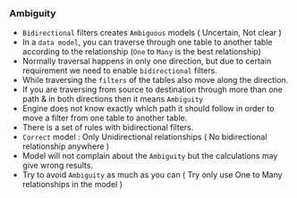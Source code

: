 ### Ambiguity 

- `Bidirectional` filters creates `Ambiguous` models ( Uncertain, Not clear )
- In a `data model`, you can traverse through one table to another table according to the relationship (`One` to `Many` is the best relationship)
- Normally traversal happens in only one direction, but due to certain requirement we need to enable `bidirectional` filters.
- While traversing the `filters` of the tables also move along the direction.
- If you are traversing from source to destination through more than one path & in both directions then it means `Ambiguity`
- Engine does not know exactly which path it should follow in order to move a filter from one table to another table.
- There is a set of rules with bidirectional filters.
- `Correct` model : Only Unidirectional relationships ( No bidirectional relationship anywhere )
- Model will not complain about the `Ambiguity` but the calculations may give wrong results.
- Try to avoid `Ambiguity` as much as you can ( Try only use One to Many relationships in the model )
